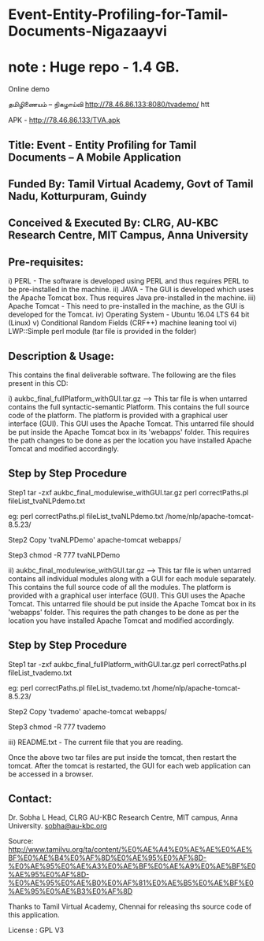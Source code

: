 # Event-Entity-Profiling-for-Tamil-Documents-Nigazaayvi

# note : Huge repo - 1.4 GB. 

Online demo

தமிழிணையம் – நிகழாய்வி http://78.46.86.133:8080/tvademo/     htt

APK - http://78.46.86.133/TVA.apk



Title: Event - Entity Profiling for Tamil Documents – A Mobile Application
--------------------------------------------------------------------------
Funded By: Tamil Virtual Academy, Govt of Tamil Nadu, Kotturpuram, Guindy
--------------------------------------------------------------------------
Conceived & Executed By: CLRG, AU-KBC Research Centre, MIT Campus, Anna University
----------------------------------------------------------------------------------


Pre-requisites:
---------------
i) PERL - The software is developed using PERL and thus requires PERL to be pre-installed in the machine.
ii) JAVA - The GUI is developed which uses the Apache Tomcat box. Thus requires Java pre-installed in the machine.
iii) Apache Tomcat - This need to pre-installed in the machine, as the GUI is developed for the Tomcat.
iv) Operating System - Ubuntu 16.04 LTS 64 bit (Linux)
v) Conditional Random Fields (CRF++) machine leaning tool
vi) LWP::Simple perl module (tar file is provided in the folder)


Description & Usage:
--------------------
This contains the final deliverable software. The following are the files present in this CD:

i) aukbc_final_fullPlatform_withGUI.tar.gz --> 
     This tar file is when untarred contains the full syntactic-semantic Platform. This contains the full source code of the platform. The platform is provided with a graphical user interface (GUI). This GUI uses the Apache Tomcat. This untarred file should be put inside the Apache Tomcat box in its 'webapps' folder. This requires the path changes to be done as per the location you have installed Apache Tomcat and modified accordingly.

Step by Step Procedure
----------------------
Step1
tar -zxf aukbc_final_modulewise_withGUI.tar.gz
perl correctPaths.pl  fileList_tvaNLPdemo.txt <apache-path>

eg:
perl correctPaths.pl  fileList_tvaNLPdemo.txt /home/nlp/apache-tomcat-8.5.23/

Step2
Copy 'tvaNLPDemo'  apache-tomcat webapps/

Step3
chmod -R 777 tvaNLPDemo 

ii) aukbc_final_modulewise_withGUI.tar.gz -->
      This tar file is when untarred contains all individual modules along with a GUI for each module separately. This contains the full source code of all the modules. The platform is provided with a graphical user interface (GUI). This GUI uses the Apache Tomcat. This untarred file should be put inside the Apache Tomcat box in its 'webapps' folder. This requires the path changes to be done as per the location you have installed Apache Tomcat and modified accordingly.


Step by Step Procedure
----------------------
Step1
tar -zxf aukbc_final_fullPlatform_withGUI.tar.gz
perl correctPaths.pl  fileList_tvademo.txt <apache-path>

eg:
perl correctPaths.pl  fileList_tvademo.txt /home/nlp/apache-tomcat-8.5.23/

Step2
Copy 'tvademo' apache-tomcat webapps/

Step3
chmod -R 777 tvademo

iii) README.txt - The current file that you are reading.

Once the above two tar files are put inside the tomcat, then restart the tomcat.  After the tomcat is restarted, the GUI for each web application can be accessed in a browser.

Contact:
--------
Dr. Sobha L
Head, CLRG
AU-KBC Research Centre,
MIT campus, Anna University.
sobha@au-kbc.org




Source: 
http://www.tamilvu.org/ta/content/%E0%AE%A4%E0%AE%AE%E0%AE%BF%E0%AE%B4%E0%AF%8D%E0%AE%95%E0%AF%8D-%E0%AE%95%E0%AE%A3%E0%AE%BF%E0%AE%A9%E0%AE%BF%E0%AE%95%E0%AF%8D-%E0%AE%95%E0%AE%B0%E0%AF%81%E0%AE%B5%E0%AE%BF%E0%AE%95%E0%AE%B3%E0%AF%8D

Thanks to Tamil Virtual Academy, Chennai for releasing ths source code of this application.

License : GPL V3
